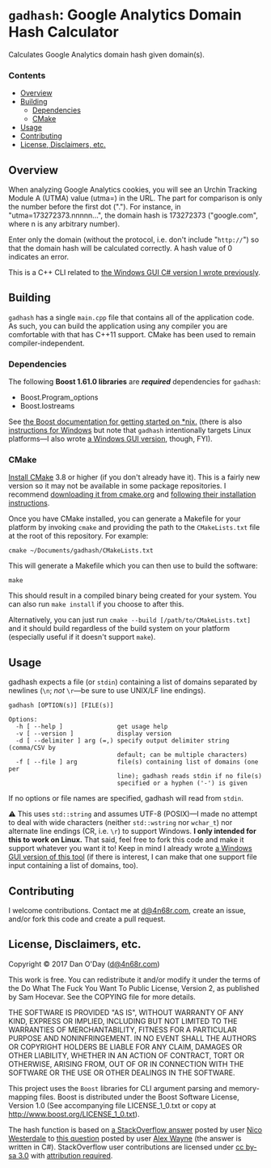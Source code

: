 # `gadhash`: Google Analytics Domain Hash Calculator

Calculates Google Analytics domain hash given domain(s).

### Contents

 - [Overview](#overview)
 - [Building](#building)
   - [Dependencies](#dependencies)
   - [CMake](#cmake)
 - [Usage](#usage)
 - [Contributing](#contributing)
 - [License, Disclaimers, etc.](#license-disclaimers-etc)

## Overview

When analyzing Google Analytics cookies, you will see an Urchin Tracking Module A (UTMA) value (utma=) in the URL. The part for comparison is only the number before the first dot ("."). For instance, in "utma=173272373.nnnnn...", the domain hash is 173272373 ("google.com", where n is any arbitrary number).

Enter only the domain (without the protocol, i.e. don't include "`http://`") so that the domain hash will be calculated correctly. A hash value of 0 indicates an error.

This is a C++ CLI related to [the Windows GUI C# version I wrote previously](https://github.com/danzek/google-analytics-domain-hash-calculator).

## Building

`gadhash` has a single `main.cpp` file that contains all of the application code. As such, you can build the application using any compiler you are comfortable with that has C++11 support. CMake has been used to remain compiler-independent.

### Dependencies

The following **Boost 1.61.0 libraries** are ***required*** dependencies for `gadhash`:

 - Boost.Program_options
 - Boost.Iostreams

 See [the Boost documentation for getting started on *nix.](http://www.boost.org/doc/libs/1_61_0/more/getting_started/unix-variants.html) (there is also [instructions for Windows](http://www.boost.org/doc/libs/1_61_0/more/getting_started/windows.html) but note that `gadhash` intentionally targets Linux platforms&mdash;I also wrote [a Windows GUI version](https://github.com/danzek/google-analytics-domain-hash-calculator), though, FYI).

### CMake

[Install CMake](https://cmake.org/install/) 3.8 or higher (if you don't already have it). This is a fairly new version so it may not be available in some package repositories. I recommend [downloading it from cmake.org](http://cmake.org/download/) and [following their installation instructions](https://cmake.org/install/).

Once you have CMake installed, you can generate a Makefile for your platform by invoking `cmake` and providing the path to the `CMakeLists.txt` file at the root of this repository. For example:

    cmake ~/Documents/gadhash/CMakeLists.txt

This will generate a Makefile which you can then use to build the software:

    make

This should result in a compiled binary being created for your system. You can also run `make install` if you choose to after this.

Alternatively, you can just run `cmake --build [/path/to/CMakeLists.txt]` and it should build regardless of the build system on your platform (especially useful if it doesn't support `make`).

## Usage

gadhash expects a file (or `stdin`) containing a list of domains separated by newlines (`\n`; *not* `\r`&mdash;be sure to use UNIX/LF line endings).

    gadhash [OPTION(s)] [FILE(s)]

    Options:
      -h [ --help ]               get usage help
      -v [ --version ]            display version
      -d [ --delimiter ] arg (=,) specify output delimiter string (comma/CSV by
                                  default; can be multiple characters)
      -f [ --file ] arg           file(s) containing list of domains (one per
                                  line); gadhash reads stdin if no file(s)
                                  specified or a hyphen ('-') is given

If no options or file names are specified, gadhash will read from `stdin`.

:warning: This uses `std::string` and assumes UTF-8 (POSIX)&mdash;I made no attempt to deal with wide characters (neither `std::wstring` nor `wchar_t`) nor alternate line endings (CR, i.e. `\r`) to support Windows. **I only intended for this to work on Linux.** That said, feel free to fork this code and make it support whatever you want it to! Keep in mind I already wrote [a Windows GUI version of this tool](https://github.com/danzek/google-analytics-domain-hash-calculator) (if there is interest, I can make that one support file input containing a list of domains, too).

## Contributing

I welcome contributions. Contact me at d@4n68r.com, create an issue, and/or fork this code and create a pull request.

## License, Disclaimers, etc.

Copyright &copy; 2017 Dan O'Day (d@4n68r.com)

This work is free. You can redistribute it and/or modify it under the terms of the Do What The Fuck You Want To Public License, Version 2, as published by Sam Hocevar. See the COPYING file for more details.

THE SOFTWARE IS PROVIDED "AS IS", WITHOUT WARRANTY OF ANY KIND, EXPRESS OR IMPLIED, INCLUDING BUT NOT LIMITED TO THE WARRANTIES OF MERCHANTABILITY, FITNESS FOR A PARTICULAR PURPOSE AND NONINFRINGEMENT. IN NO EVENT SHALL THE AUTHORS OR COPYRIGHT HOLDERS BE LIABLE FOR ANY CLAIM, DAMAGES OR OTHER LIABILITY, WHETHER IN AN ACTION OF CONTRACT, TORT OR OTHERWISE, ARISING FROM, OUT OF OR IN CONNECTION WITH THE SOFTWARE OR THE USE OR OTHER DEALINGS IN THE SOFTWARE.

This project uses the `Boost` libraries for CLI argument parsing and memory-mapping files. Boost is distributed under the Boost Software License, Version 1.0 (See accompanying file LICENSE_1_0.txt or copy at http://www.boost.org/LICENSE_1_0.txt).

The hash function is based on [a StackOverflow answer](https://stackoverflow.com/a/16243868/) posted by user [Nico Westerdale](https://stackoverflow.com/users/768732/nico-westerdale) to [this question](https://stackoverflow.com/q/4821627/) posted by user [Alex Wayne](https://stackoverflow.com/users/62076/alex-wayne) (the answer is written in C#). StackOverflow user contributions are licensed under [cc by-sa 3.0](https://creativecommons.org/licenses/by-sa/3.0/) with [attribution required](https://stackoverflow.blog/2009/06/25/attribution-required/).
